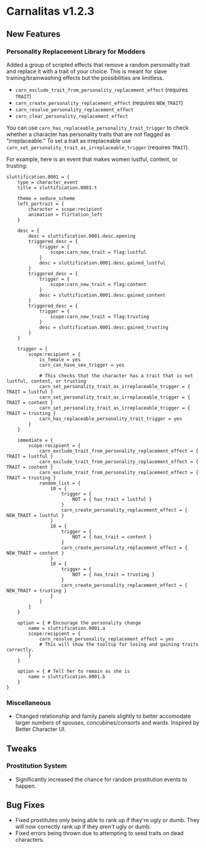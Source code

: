 # Carnalitas v1.2.3

## New Features

### Personality Replacement Library for Modders

Added a group of scripted effects that remove a random personality trait and replace it with a trait of your choice. This is meant for slave training/brainwashing effects but the possibilities are limitless.

* `carn_exclude_trait_from_personality_replacement_effect` (requires `TRAIT`)
* `carn_create_personality_replacement_effect` (requires `NEW_TRAIT`)
* `carn_resolve_personality_replacement_effect`
* `carn_clear_personality_replacement_effect`

You can use `carn_has_replaceable_personality_trait_trigger` to check whether a character has personality traits that are not flagged as "irreplaceable." To set a trait as irreplaceable use `carn_set_personality_trait_as_irreplaceable_trigger` (requires `TRAIT`).

For example, here is an event that makes women lustful, content, or trusting:

```
sluttification.0001 = {
    type = character_event
    title = sluttification.0001.t

	theme = seduce_scheme
	left_portrait = {
		character = scope:recipient
		animation = flirtation_left
	}

    desc = {
		desc = sluttification.0001.desc.opening
        triggered_desc = {
            trigger = {
                scope:carn_new_trait = flag:lustful
            }
            desc = sluttification.0001.desc.gained_lustful
        }
        triggered_desc = {
            trigger = {
                scope:carn_new_trait = flag:content
            }
            desc = sluttification.0001.desc.gained_content
        }
        triggered_desc = {
            trigger = {
                scope:carn_new_trait = flag:trusting
            }
            desc = sluttification.0001.desc.gained_trusting
        }
    }

    trigger = {
        scope:recipient = {
            is_female = yes
            carn_can_have_sex_trigger = yes

            # This checks that the character has a trait that is not lustful, content, or trusting
            carn_set_personality_trait_as_irreplaceable_trigger = { TRAIT = lustful }
            carn_set_personality_trait_as_irreplaceable_trigger = { TRAIT = content }
            carn_set_personality_trait_as_irreplaceable_trigger = { TRAIT = trusting }
            carn_has_replaceable_personality_trait_trigger = yes
        }
    }

    immediate = {
        scope:recipient = {
            carn_exclude_trait_from_personality_replacement_effect = { TRAIT = lustful }
            carn_exclude_trait_from_personality_replacement_effect = { TRAIT = content }
            carn_exclude_trait_from_personality_replacement_effect = { TRAIT = trusting }
            random_list = {
                10 = {
                    trigger = {
                        NOT = { has_trait = lustful }
                    }
                    carn_create_personality_replacement_effect = { NEW_TRAIT = lustful }
                }
                10 = {
                    trigger = {
                        NOT = { has_trait = content }
                    }
                    carn_create_personality_replacement_effect = { NEW_TRAIT = content }
                }
                10 = {
                    trigger = {
                        NOT = { has_trait = trusting }
                    }
                    carn_create_personality_replacement_effect = { NEW_TRAIT = trusting }
                }
            }
        }
    }

    option = { # Encourage the personality change
        name = sluttification.0001.a
        scope:recipient = {
            carn_resolve_personality_replacement_effect = yes
            # This will show the tooltip for losing and gaining traits correctly.
        }
    }

    option = { # Tell her to remain as she is
        name = sluttification.0001.b
    }
}
```

### Miscellaneous

* Changed relationship and family panels slightly to better accomodate larger numbers of spouses, concubines/consorts and wards. Inspired by Better Character UI.

## Tweaks

### Prostitution System
* Significantly increased the chance for random prostitution events to happen.

## Bug Fixes

* Fixed prostitutes only being able to rank up if they're ugly or dumb. They will now correctly rank up if they *aren't* ugly or dumb.
* Fixed errors being thrown due to attempting to seed traits on dead characters.